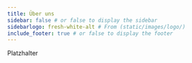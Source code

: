 ```yaml
---
title: Über uns
sidebar: false # or false to display the sidebar
sidebarlogo: fresh-white-alt # From (static/images/logo/)
include_footer: true # or false to display the footer
---
```


Platzhalter